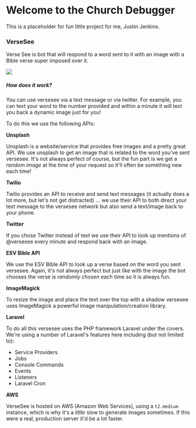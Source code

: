 # Welcome to the Church Debugger

This is a placeholder for fun little project for me, Justin Jenkins.

### VerseSee

Verse See is bot that will respond to a word sent to it with an image with a Bible verse super imposed over it.

![](C:\Sites\local.churchdebugger.com\app\public\example.jpg)



##### How does it work?

You can use versesee via a text message or via twitter. For example, you can text your word to the number provided and within a minute it will text you back a dynamic image just for you!

To do this we use the following APIs:

**Unsplash**

Unsplash is a website/service that provides free images and a pretty great API. We use unsplash to get an image that is related to the word you've sent versesee. It's not always perfect of course, but the fun part is we get a *random image* at the time of your request so it'll often be something new each time!

**Twilio**

Twilio provides an API to receive and send text messages (it actually does a lot more, but let's not get distracted) ... we use their API to both direct your text message to the versesee network but also send a text/image back to your phone.

**Twitter**

If you chose Twitter instead of text we use their API to look up mentions of @versesee every minute and respond back with an image.

**ESV Bible API**

We use the ESV Bible API to look up a verse based on the word you sent versesee. Again, it's not always perfect but just like with the image the bot chooses the verse is *randomly chosen* each time so it is always fun.

**ImageMagick**

To resize the image and place the text over the top with a shadow versesee uses ImageMagick a powerful image manipulation/creation library.

**Laravel**

To do all this versesee uses the PHP framework Laravel under the covers. We're using a number of Laravel's features here including (but not limited to):

- Service Providers
- Jobs
- Console Commands
- Events
- Listeners
- Laravel Cron

**AWS**

VerseSee is hosted on AWS (Amazon Web Services), using a `t2.medium` instance, which is why it's a *little* slow to generate images sometimes. If this were a real, production server it'd be a lot faster.